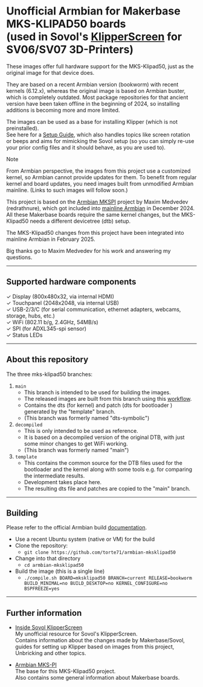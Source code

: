# Unofficial Armbian for Makerbase MKS-KLIPAD50 boards<br>(used in Sovol's [KlipperScreen](https://www.sovol3d.com/products/sovol-klipper-screen-for-sv06-sv06-plus?_pos=1&_sid=c7aa5974f&_ss=r) for SV06/SV07 3D-Printers)

These images offer full hardware support for the MKS-Klipad50, just as the original image for that device does.

They are based on a recent Armbian version (bookworm) with recent kernels (6.12.x), whereas the original image is based on Armbian buster, which is completely outdated. Most package repositories for that ancient version have been taken offline in the beginning of 2024, so installing additions is becoming more and more limited.

The images can be used as a base for installing Klipper (which is not preinstalled).<br>
See here for a [Setup Guide](https://torte71.github.io/InsideSovolKlipperScreen/armbian-mainline-setup.html),
which also handles topics like screen rotation or beeps
and aims for mimicking the Sovol setup (so you can simply re-use your prior config files and it should behave, as you are used to).

> [!NOTE]
> From Armbian perspective, the images from this project use a customized kernel, so Armbian cannot provide updates for them.
> To benefit from regular kernel and board updates, you need images built from unmodified Armbian mainline.
> (Links to such images will follow soon.)

This project is based on the [Armbian MKSPI](https://github.com/redrathnure/armbian-mkspi) project by Maxim Medvedev (redrathnure), which got included into [mainline Armbian](https://github.com/armbian/build) in December 2024.
All these Makerbase boards require the same kernel changes, but the MKS-Klipad50 needs a different devicetree (dtb) setup.

The MKS-Klipad50 changes from this project have been integrated into mainline Armbian in February 2025.

Big thanks go to Maxim Medvedev for his work and answering my questions.

----

## Supported hardware components

✓ Display (800x480x32, via internal HDMI)<br>
✓ Touchpanel (2048x2048, via internal USB)<br>
✓ USB-2/3/C (for serial communication, ethernet adapters, webcams, storage, hubs, etc.)<br>
✓ WiFi (802.11 b/g, 2.4GHz, 54MB/s)<br>
✓ SPI (for ADXL345-spi sensor)<br>
✓ Status LEDs<br>

----

## About this repository

The three mks-klipad50 branches:

1. `main`
   - This branch is intended to be used for building the images.
   - The released images are built from this branch using this [workflow](https://github.com/torte71/armbian-mksklipad/blob/main/.github/workflows/build.yml).
   - Contains the dts (for kernel) and patch (dts for bootloader ) generated by the "template" branch.
   - (This branch was formerly named "dts-symbolic")
2. `decompiled`
   - This is only intended to be used as reference.
   - It is based on a decompiled version of the original DTB, with just some minor changes to get WiFi working.
   - (This branch was formerly named "main")
3. `template`
   - This contains the common source for the DTB files used for the bootloader and the kernel along with some tools e.g. for comparing the intermediate results.
   - Development takes place here.
   - The resulting dts file and patches are copied to the "main" branch.

----

## Building

Please refer to the official Armbian build [documentation](https://docs.armbian.com/Developer-Guide_Build-Preparation/).

- Use a recent Ubuntu system (native or VM) for the build
- Clone the repository:
  - `git clone https://github.com/torte71/armbian-mksklipad50`
- Change into that directory
  - `cd armbian-mksklipad50`
- Build the image (this is a single line)
  - `./compile.sh BOARD=mksklipad50 BRANCH=current RELEASE=bookworm BUILD_MINIMAL=no BUILD_DESKTOP=no KERNEL_CONFIGURE=no BSPFREEZE=yes`

----

## Further information

- [Inside Sovol KlipperScreen](https://torte71.github.io/InsideSovolKlipperScreen/)<br>
  My unofficial resource for Sovol's KlipperScreen.<br>
  Contains information about the changes made by Makerbase/Sovol, guides for setting up Klipper based on images from this project, Unbricking and other topics.

- [Armbian MKS-PI](https://github.com/redrathnure/armbian-mkspi)<br>
  The base for this MKS-Klipad50 project.<br>
  Also contains some general information about Makerbase boards.
